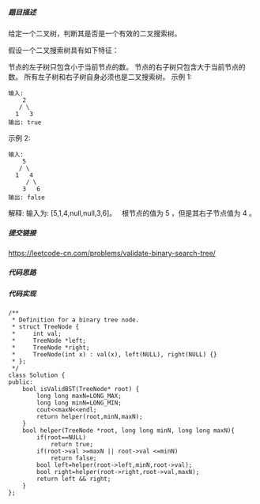 ##### 题目描述
给定一个二叉树，判断其是否是一个有效的二叉搜索树。

假设一个二叉搜索树具有如下特征：

节点的左子树只包含小于当前节点的数。
节点的右子树只包含大于当前节点的数。
所有左子树和右子树自身必须也是二叉搜索树。
示例 1:
```
输入:
    2
   / \
  1   3
输出: true
```
示例 2:
```
输入:
    5
   / \
  1   4
     / \
    3   6
输出: false
```
解释: 输入为: [5,1,4,null,null,3,6]。
     根节点的值为 5 ，但是其右子节点值为 4 。




##### 提交链接

https://leetcode-cn.com/problems/validate-binary-search-tree/


##### 代码思路




##### 代码实现

```
/**
 * Definition for a binary tree node.
 * struct TreeNode {
 *     int val;
 *     TreeNode *left;
 *     TreeNode *right;
 *     TreeNode(int x) : val(x), left(NULL), right(NULL) {}
 * };
 */
class Solution {
public:
    bool isValidBST(TreeNode* root) {
        long long maxN=LONG_MAX;
        long long minN=LONG_MIN;
        cout<<maxN<<endl;
        return helper(root,minN,maxN);
    }
    bool helper(TreeNode *root, long long minN, long long maxN){
        if(root==NULL)
            return true;
        if(root->val >=maxN || root->val <=minN)
            return false;
        bool left=helper(root->left,minN,root->val);
        bool right=helper(root->right,root->val,maxN);
        return left && right;
    }
};


```
